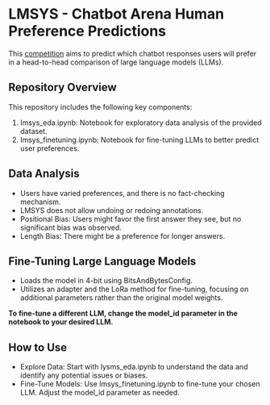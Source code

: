 # LMSYS - Chatbot Arena Human Preference Predictions
This [competition](https://www.kaggle.com/competitions/lmsys-chatbot-arena/overview) aims to predict which chatbot responses users will prefer in a head-to-head comparison of large language models (LLMs).

## Repository Overview
This repository includes the following key components:

1. lmsys_eda.ipynb: Notebook for exploratory data analysis of the provided dataset.
2. lmsys_finetuning.ipynb: Notebook for fine-tuning LLMs to better predict user preferences.

## Data Analysis
- Users have varied preferences, and there is no fact-checking mechanism.
- LMSYS does not allow undoing or redoing annotations.
- Positional Bias: Users might favor the first answer they see, but no significant bias was observed.
- Length Bias: There might be a preference for longer answers.

## Fine-Tuning Large Language Models
- Loads the model in 4-bit using BitsAndBytesConfig.
- Utilizes an adapter and the LoRa method for fine-tuning, focusing on additional parameters rather than the original model weights.


**To fine-tune a different LLM, change the model_id parameter in the notebook to your desired LLM.**

## How to Use
- Explore Data: Start with lysms_eda.ipynb to understand the data and identify any potential issues or biases.
- Fine-Tune Models: Use lmsys_finetuning.ipynb to fine-tune your chosen LLM. Adjust the model_id parameter as needed.